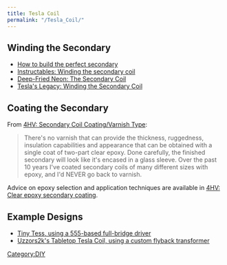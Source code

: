 ```yaml
---
title: Tesla Coil
permalink: "/Tesla_Coil/"
---
```


Winding the Secondary
---------------------

-   [How to build the perfect secondary](http://www.capturedlightning.org/hot-streamer/stk/tc/coilbld.htm)
-   [Instructables: Winding the secondary coil](http://www.instructables.com/id/How-To-Build-A-Vacuum-Tube-Tesla-Coil-VTTC/step7/Winding-the-Secondary-Coil/)
-   [Deep-Fried Neon: The Secondary Coil](http://deepfriedneon.com/tesla_secondary.html)
-   [Tesla's Legacy: Winding the Secondary Coil](http://www.hvtesla.com/secondary.html)

Coating the Secondary
---------------------

From [4HV: Secondary Coil Coating/Varnish Type](http://4hv.org/e107_plugins/forum/forum_viewtopic.php?135123.0#post_135452):

> There's no varnish that can provide the thickness, ruggedness, insulation capabilities and appearance that can be obtained with a single coat of two-part clear epoxy. Done carefully, the finished secondary will look like it's encased in a glass sleeve. Over the past 10 years I've coated secondary coils of many different sizes with epoxy, and I'd NEVER go back to varnish.

Advice on epoxy selection and application techniques are available in [4HV: Clear epoxy secondary coating](http://4hv.org/e107_plugins/forum/forum_viewtopic.php?125009.0#post_125045).

Example Designs
---------------

-   [Tiny Tess, using a 555-based full-bridge driver](http://www.extremeelectronics.co.uk/coils/tinytess/)
-   [Uzzors2k's Tabletop Tesla Coil, using a custom flyback transformer](http://uzzors2k.4hv.org/index.php?page=tabletopteslacoil)

[Category:DIY](/Category:DIY "wikilink")